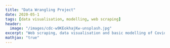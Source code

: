 ```yaml
---
title: "Data Wrangling Project"
date: 2020-05-1
tags: [data visualisation, modelling, web scraping]
header:
  image: "/images/cdc-w9KEokhajKw-unsplash.jpg"
excerpt: "Web scraping, data visualisation and basic modelling of Covid-19 Cases"
mathjax: "true"
---
```

